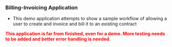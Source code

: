 ### Billing-Invoicing Application
* This demo application attempts to show a sample workflow of allowing a user to create and invoice and bill it to an existing contract

<span style="color:red;font-weight:bold">This application is far from finished, even for a demo. More testing needs to be added and better error handling is needed.</span>